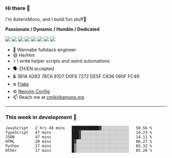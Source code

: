 ### Hi there 👋

I'm AsterisMono, and I build fun stuff🤣

**Passionate / Dynamic / Humble / Dedicated**

![](https://img.shields.io/badge/NeoVim-%2357A143.svg?&style=for-the-badge&logo=neovim&logoColor=white)
![](https://img.shields.io/badge/TypeScript-007ACC?style=for-the-badge&logo=typescript&logoColor=white)
![](https://img.shields.io/badge/React-20232A?style=for-the-badge&logo=react&logoColor=61DAFB)
![](https://img.shields.io/badge/Node.js-339933?style=for-the-badge&logo=nodedotjs&logoColor=white)
![](https://img.shields.io/badge/Python-FFD43B?style=for-the-badge&logo=python&logoColor=blue)
![](https://img.shields.io/badge/Fedora-294172?style=for-the-badge&logo=fedora&logoColor=white)
![](https://img.shields.io/badge/NixOS-5277C3?style=for-the-badge&logo=nixos&logoColor=white)
![](https://img.shields.io/badge/matrix-000000?style=for-the-badge&logo=Matrix&logoColor=white)

- 🌱 Wannabe fullstack engineer
- 😄 He/Him
- ⚡ I write helper scripts and weird automations
- 🗣️ ZH/EN accepted
- 🔒 3B1A 62B3 78C6 81D7 D0F8 7272 DE5F C836 090F FC49
- ❄️ [Flake](https://github.com/AsterisMono/flake)
- ⚙️ [Neovim Config](https://github.com/AsterisMono/nvim-config)
- 📫 Reach me at cmiki@amono.me

------

### This week in development 🚀

<!--START_SECTION:waka-->

```text
JavaScript   2 hrs 48 mins   ████████████▓░░░░░░░░░░░░   50.56 %
TypeScript   47 mins         ███▓░░░░░░░░░░░░░░░░░░░░░   14.23 %
JSON         47 mins         ███▓░░░░░░░░░░░░░░░░░░░░░   14.11 %
HTML         20 mins         █▓░░░░░░░░░░░░░░░░░░░░░░░   06.27 %
Python       17 mins         █▒░░░░░░░░░░░░░░░░░░░░░░░   05.32 %
Other        17 mins         █▒░░░░░░░░░░░░░░░░░░░░░░░   05.26 %
```

<!--END_SECTION:waka-->
